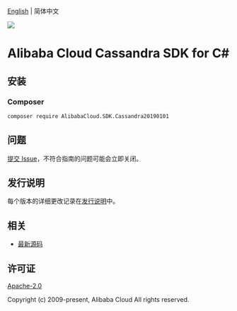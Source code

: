 [English](README.md) | 简体中文

![](https://aliyunsdk-pages.alicdn.com/icons/AlibabaCloud.svg)

# Alibaba Cloud Cassandra SDK for C#

## 安装

### Composer

```bash
composer require AlibabaCloud.SDK.Cassandra20190101
```

## 问题

[提交 Issue](https://github.com/aliyun/alibabacloud-csharp-sdk/issues/new)，不符合指南的问题可能会立即关闭。

## 发行说明

每个版本的详细更改记录在[发行说明](./ChangeLog.md)中。

## 相关

* [最新源码](https://github.com/aliyun/alibabacloud-csharp-sdk/)

## 许可证

[Apache-2.0](http://www.apache.org/licenses/LICENSE-2.0)

Copyright (c) 2009-present, Alibaba Cloud All rights reserved.
